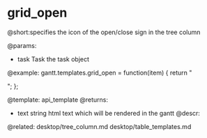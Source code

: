 grid_open
=============
@short:specifies the icon of the open/close sign in the tree column
	
@params:
- task	Task	the task object

@example:
gantt.templates.grid_open = function(item) {
	return "<div class='gantt_tree_icon gantt_" + 
    (item.$open ? "close" : "open") + "'></div>";
};

@template:	api_template
@returns:
- text		string		html text which will be rendered in the gantt
@descr:


@related:
	desktop/tree_column.md
	desktop/table_templates.md